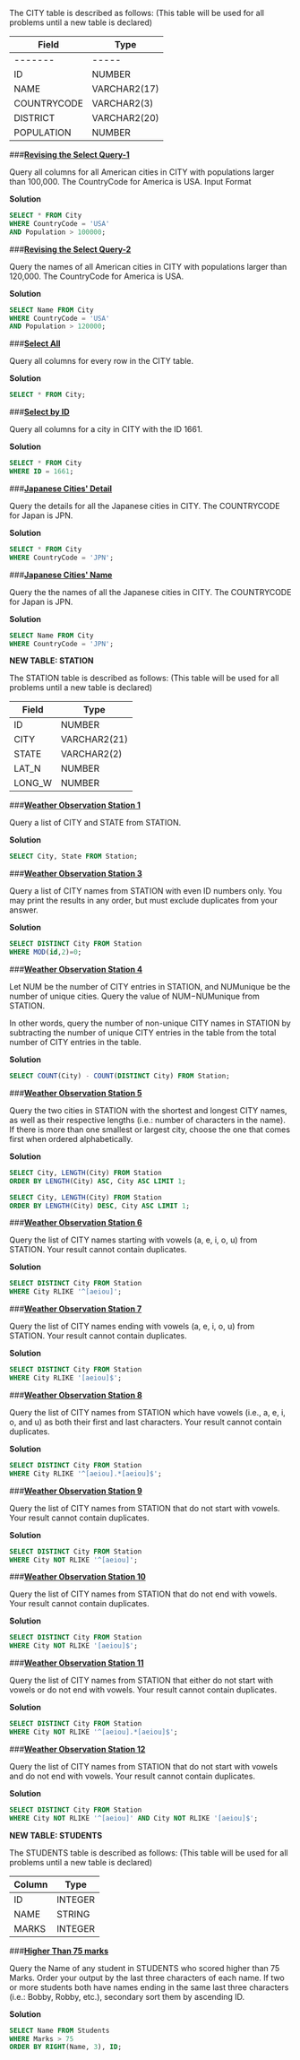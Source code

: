 The CITY table is described as follows: (This table will be used for all problems until a new table is declared)

|  Field | Type |
|---|-----|
|-------|-----|
| ID  | NUMBER |
| NAME | VARCHAR2(17)   |
| COUNTRYCODE  | VARCHAR2(3)  |
| DISTRICT |  VARCHAR2(20) |
| POPULATION | NUMBER |

###**[Revising the Select Query-1](https://www.hackerrank.com/challenges/revising-the-select-query)**

Query all columns for all American cities in CITY with populations larger than 100,000. The CountryCode for America is USA.
Input Format

**Solution**
```sql
SELECT * FROM City
WHERE CountryCode = 'USA'
AND Population > 100000;
```

###**[Revising the Select Query-2](https://www.hackerrank.com/challenges/revising-the-select-query-2)**

Query the names of all American cities in CITY with populations larger than 120,000. The CountryCode for America is USA.

**Solution**
```sql
SELECT Name FROM City
WHERE CountryCode = 'USA'
AND Population > 120000;
```

###**[Select All](https://www.hackerrank.com/challenges/select-all-sql)**

Query all columns for every row in the CITY table.

**Solution**
```sql
SELECT * FROM City;
```

###**[Select by ID](https://www.hackerrank.com/challenges/select-by-id)**

Query all columns for a city in CITY with the ID 1661.

**Solution**
```sql
SELECT * FROM City
WHERE ID = 1661;
```

###**[Japanese Cities' Detail](https://www.hackerrank.com/challenges/japanese-cities-detail)**

Query the details for all the Japanese cities in CITY. The COUNTRYCODE for Japan is JPN.

**Solution**
```sql
SELECT * FROM City
WHERE CountryCode = 'JPN';
```

###**[Japanese Cities' Name](https://www.hackerrank.com/challenges/japanese-cities-name)**

Query the the names of all the Japanese cities in CITY. The COUNTRYCODE for Japan is JPN.

**Solution**
```sql
SELECT Name FROM City
WHERE CountryCode = 'JPN';
```

**NEW TABLE: STATION**

The STATION table is described as follows: (This table will be used for all problems until a new table is declared)

|  Field | Type |
|---|---|
| ID  | NUMBER |
| CITY | VARCHAR2(21)   |
| STATE  | VARCHAR2(2)  |
| LAT_N |  NUMBER |
| LONG_W | NUMBER |

###**[Weather Observation Station 1](https://www.hackerrank.com/challenges/weather-observation-station-1)**

Query a list of CITY and STATE from STATION.

**Solution**
```sql
SELECT City, State FROM Station;
```

###**[Weather Observation Station 3](https://www.hackerrank.com/challenges/weather-observation-station-3)**

Query a list of CITY names from STATION with even ID numbers only. You may print the results in any order, but must exclude duplicates from your answer.

**Solution**
```sql
SELECT DISTINCT City FROM Station
WHERE MOD(id,2)=0;
```

###**[Weather Observation Station 4](https://www.hackerrank.com/challenges/weather-observation-station-4)**

Let NUM be the number of CITY entries in STATION, and NUMunique be the number of unique cities. Query the value of NUM−NUMunique from STATION.

In other words, query the number of non-unique CITY names in STATION by subtracting the number of unique CITY entries in the table from the total number of CITY entries in the table.

**Solution**
```sql
SELECT COUNT(City) - COUNT(DISTINCT City) FROM Station;
```

###**[Weather Observation Station 5](https://www.hackerrank.com/challenges/weather-observation-station-5)**

Query the two cities in STATION with the shortest and longest CITY names, as well as their respective lengths (i.e.: number of characters in the name). If there is more than one smallest or largest city, choose the one that comes first when ordered alphabetically.

**Solution**
```sql
SELECT City, LENGTH(City) FROM Station
ORDER BY LENGTH(City) ASC, City ASC LIMIT 1;

SELECT City, LENGTH(City) FROM Station
ORDER BY LENGTH(City) DESC, City ASC LIMIT 1;
```

###**[Weather Observation Station 6](https://www.hackerrank.com/challenges/weather-observation-station-6)**

Query the list of CITY names starting with vowels (a, e, i, o, u) from STATION. Your result cannot contain duplicates.

**Solution**
```sql
SELECT DISTINCT City FROM Station
WHERE City RLIKE '^[aeiou]';
```

###**[Weather Observation Station 7](https://www.hackerrank.com/challenges/weather-observation-station-7)**

Query the list of CITY names ending with vowels (a, e, i, o, u) from STATION. Your result cannot contain duplicates.

**Solution**
```sql
SELECT DISTINCT City FROM Station
WHERE City RLIKE '[aeiou]$';
```

###**[Weather Observation Station 8](https://www.hackerrank.com/challenges/weather-observation-station-8/problem)**

Query the list of CITY names from STATION which have vowels (i.e., a, e, i, o, and u) as both their first and last characters. Your result cannot contain duplicates.

**Solution**
```sql
SELECT DISTINCT City FROM Station
WHERE City RLIKE '^[aeiou].*[aeiou]$';
```

###**[Weather Observation Station 9](https://www.hackerrank.com/challenges/weather-observation-station-9/problem)**

Query the list of CITY names from STATION that do not start with vowels. Your result cannot contain duplicates.

**Solution**
```sql
SELECT DISTINCT City FROM Station
WHERE City NOT RLIKE '^[aeiou]';
```

###**[Weather Observation Station 10](https://www.hackerrank.com/challenges/weather-observation-station-10/problem)**

Query the list of CITY names from STATION that do not end with vowels. Your result cannot contain duplicates.

**Solution**
```sql
SELECT DISTINCT City FROM Station
WHERE City NOT RLIKE '[aeiou]$';
```

###**[Weather Observation Station 11](https://www.hackerrank.com/challenges/weather-observation-station-11/problem)**

Query the list of CITY names from STATION that either do not start with vowels or do not end with vowels. Your result cannot contain duplicates.

**Solution**
```sql
SELECT DISTINCT City FROM Station
WHERE City NOT RLIKE '^[aeiou].*[aeiou]$';
```

###**[Weather Observation Station 12](https://www.hackerrank.com/challenges/weather-observation-station-12/problem)**

Query the list of CITY names from STATION that do not start with vowels and do not end with vowels. Your result cannot contain duplicates.

**Solution**
```sql
SELECT DISTINCT City FROM Station
WHERE City NOT RLIKE '^[aeiou]' AND City NOT RLIKE '[aeiou]$';
```

**NEW TABLE: STUDENTS**

The STUDENTS table is described as follows: (This table will be used for all problems until a new table is declared)

|  Column | Type |
|---|---|
| ID  | INTEGER |
| NAME | STRING   |
| MARKS  | INTEGER  |

###**[Higher Than 75 marks](https://www.hackerrank.com/challenges/more-than-75-marks/problem)**

Query the Name of any student in STUDENTS who scored higher than 75 Marks. Order your output by the last three characters of each name. If two or more students both have names ending in the same last three characters (i.e.: Bobby, Robby, etc.), secondary sort them by ascending ID.

**Solution**
```sql
SELECT Name FROM Students
WHERE Marks > 75
ORDER BY RIGHT(Name, 3), ID;
```
